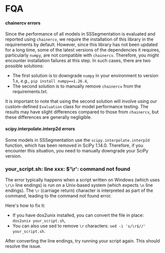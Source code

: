 # FQA


#### chainercv errors

Since the performance of all models in SSSegmentation is evaluated and reported using `chainercv`, we require the installation of this library in the requirements by default.
However, since this library has not been updated for a long time, some of the latest versions of the dependencies it requires, particularly `numpy`, are not compatible with `chainercv`.
Therefore, you might encounter installation failures at this step. In such cases, there are two possible solutions:

- The first solution is to downgrade `numpy` in your environment to version 1.x, *e.g.*, `pip install numpy==1.26.4`,
- The second solution is to manually remove `chainercv` from the requirements.txt.

It is important to note that using the second solution will involve using our custom-defined `Evaluation` class for model performance testing. 
The results may have slight differences compared to those from `chainercv`, but these differences are generally negligible.

#### scipy.interpolate.interp2d errors

Some models in SSSegmentation use the `scipy.interpolate.interp2d` function, which has been removed in SciPy 1.14.0. 
Therefore, if you encounter this situation, you need to manually downgrade your SciPy version.

### your_script.sh: line xxx: $'\r': command not found

The error typically happens when a script written on Windows (which uses `\r\n` line endings) is run on a Unix-based system (which expects `\n` line endings).
The `\r` (carriage return) character is interpreted as part of the command, leading to the command not found error.

Here's how to fix it:

- If you have dos2unix installed, you can convert the file in place: `dos2unix your_script.sh`,
- You can also use sed to remove `\r` characters: `sed -i 's/\r$//' your_script.sh`.

After converting the line endings, try running your script again. This should resolve the issue.